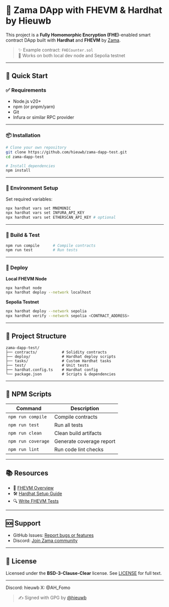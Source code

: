 # 🔐 Zama DApp with FHEVM & Hardhat by Hieuwb

This project is a **Fully Homomorphic Encryption (FHE)**-enabled smart contract DApp built with **Hardhat** and **FHEVM** by [Zama](https://www.zama.ai).

> ✨ Example contract: `FHECounter.sol`  
> 🔬 Works on both local dev node and Sepolia testnet

---

## 🚀 Quick Start

### ✅ Requirements

- Node.js v20+
- npm (or pnpm/yarn)
- Git
- Infura or similar RPC provider

---

### 📦 Installation

```bash
# Clone your own repository
git clone https://github.com/hieuwb/zama-dapp-test.git
cd zama-dapp-test

# Install dependencies
npm install
```

---

### 🔐 Environment Setup

Set required variables:

```bash
npx hardhat vars set MNEMONIC
npx hardhat vars set INFURA_API_KEY
npx hardhat vars set ETHERSCAN_API_KEY # optional
```

---

### 🔨 Build & Test

```bash
npm run compile      # Compile contracts
npm run test         # Run tests
```

---

### 📡 Deploy

**Local FHEVM Node**  
```bash
npx hardhat node
npx hardhat deploy --network localhost
```

**Sepolia Testnet**  
```bash
npx hardhat deploy --network sepolia
npx hardhat verify --network sepolia <CONTRACT_ADDRESS>
```

---

## 📁 Project Structure

```
zama-dapp-test/
├── contracts/           # Solidity contracts
├── deploy/              # Hardhat deploy scripts
├── tasks/               # Custom Hardhat tasks
├── test/                # Unit tests
├── hardhat.config.ts    # Hardhat config
└── package.json         # Scripts & dependencies
```

---

## 🧰 NPM Scripts

| Command             | Description              |
|---------------------|--------------------------|
| `npm run compile`   | Compile contracts         |
| `npm run test`      | Run all tests             |
| `npm run clean`     | Clean build artifacts     |
| `npm run coverage`  | Generate coverage report  |
| `npm run lint`      | Run code lint checks      |

---

## 📚 Resources

- 📘 [FHEVM Overview](https://docs.zama.ai/fhevm)
- 🛠️ [Hardhat Setup Guide](https://docs.zama.ai/protocol/solidity-guides/getting-started/setup)
- 🔍 [Write FHEVM Tests](https://docs.zama.ai/protocol/solidity-guides/development-guide/hardhat/write_test)

---

## 🆘 Support

- GitHub Issues: [Report bugs or features](https://github.com/zama-ai/fhevm/issues)
- Discord: [Join Zama community](https://discord.gg/zama)

---

## 📄 License

Licensed under the **BSD-3-Clause-Clear** license. See [LICENSE](./LICENSE) for full text.

---
Discord: hieuwb
X: @AH_Fomo
> ✍️ Signed with GPG by [@hieuwb](https://github.com/hieuwb)
